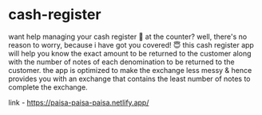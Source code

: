 # cash-register
 
want help managing your cash register 💸 at the counter? well, there's no reason to worry, because i have got you covered! 😇 this cash register app will help you know the exact amount to be returned to the customer along with the number of notes of each denomination to be returned to the customer. the app is optimized to make the exchange less messy & hence provides you with an exchange that contains the least number of notes to complete the exchange. 

link - https://paisa-paisa-paisa.netlify.app/
